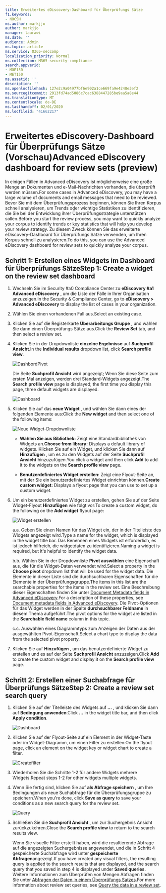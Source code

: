 ```yaml
---
title: Erweitertes eDiscovery-Dashboard für Überprüfungs Sätze
f1.keywords:
- NOCSH
ms.author: markjjo
author: markjjo
manager: laurawi
ms.date: ''
audience: Admin
ms.topic: article
ms.service: O365-seccomp
localization_priority: Normal
ms.collection: M365-security-compliance
search.appverid:
- MOE150
- MET150
ms.assetid: ''
description: ''
ms.openlocfilehash: 127e2c9a04977bf6e902a1ce669fa9e4248e3ef2
ms.sourcegitcommit: 2913fd74ad5086c7cac6388447285be9aa5a8e44
ms.translationtype: MT
ms.contentlocale: de-DE
ms.lasthandoff: 02/01/2020
ms.locfileid: "41662217"
---
```

# <a name="advanced-ediscovery-dashboard-for-review-sets-preview"></a><span data-ttu-id="3338c-102">Erweitertes eDiscovery-Dashboard für Überprüfungs Sätze (Vorschau)</span><span class="sxs-lookup"><span data-stu-id="3338c-102">Advanced eDiscovery dashboard for review sets (preview)</span></span>

<span data-ttu-id="3338c-103">In einigen Fällen in Advanced eDiscovery ist möglicherweise eine große Menge an Dokumenten und e-Mail-Nachrichten vorhanden, die überprüft werden müssen.</span><span class="sxs-lookup"><span data-stu-id="3338c-103">For some cases in Advanced eDiscovery, you may have a large volume of documents and email messages that need to be reviewed.</span></span> <span data-ttu-id="3338c-104">Bevor Sie mit dem Überprüfungsprozess beginnen, können Sie Ihren Korpus schnell analysieren, um Trends oder wichtige Statistiken zu identifizieren, die Sie bei der Entwicklung ihrer Überprüfungsstrategie unterstützen sollen.</span><span class="sxs-lookup"><span data-stu-id="3338c-104">Before you start the review process, you may want to quickly analyze your corpus to identify trends or key statistics that will help you develop your review strategy.</span></span> <span data-ttu-id="3338c-105">Zu diesem Zweck können Sie das erweiterte eDiscovery-Dashboard für Überprüfungs Sätze verwenden, um Ihren Korpus schnell zu analysieren.</span><span class="sxs-lookup"><span data-stu-id="3338c-105">To do this, you can use the Advanced eDiscovery dashboard for review sets to quickly analyze your corpus.</span></span>

## <a name="step-1-create-a-widget-on-the-review-set-dashboard"></a><span data-ttu-id="3338c-106">Schritt 1: Erstellen eines Widgets im Dashboard für Überprüfungs Sätze</span><span class="sxs-lookup"><span data-stu-id="3338c-106">Step 1: Create a widget on the review set dashboard</span></span>

1. <span data-ttu-id="3338c-107">Wechseln Sie im Security #a0 Compliance Center zu **eDiscovery #a1 Advanced eDiscovery** , um die Liste der Fälle in Ihrer Organisation anzuzeigen.</span><span class="sxs-lookup"><span data-stu-id="3338c-107">In the Security & Compliance Center, go to **eDiscovery > Advanced eDiscovery** to display the list of cases in your organization.</span></span>
  
2. <span data-ttu-id="3338c-108">Wählen Sie einen vorhandenen Fall aus.</span><span class="sxs-lookup"><span data-stu-id="3338c-108">Select an existing case.</span></span>
  
3. <span data-ttu-id="3338c-109">Klicken Sie auf die Registerkarte **Überarbeitungs Gruppe** , und wählen Sie dann einen Überprüfungs Sätze aus.</span><span class="sxs-lookup"><span data-stu-id="3338c-109">Click the **Review Set** tab, and then select a review set.</span></span>
  
4. <span data-ttu-id="3338c-110">Klicken Sie in der Dropdownliste **einzelne Ergebnisse** auf **Suchprofil Ansicht**.</span><span class="sxs-lookup"><span data-stu-id="3338c-110">In the **Individual results** dropdown list, click **Search profile view**.</span></span> 

   ![DashbordPivot](media/dashboardpivot.png)

   <span data-ttu-id="3338c-112">Die Seite **Suchprofil Ansicht** wird angezeigt; Wenn Sie diese Seite zum ersten Mal anzeigen, werden drei Standard-Widgets angezeigt.</span><span class="sxs-lookup"><span data-stu-id="3338c-112">The **Search profile view** page is displayed; the first time you display this page, three default widgets are displayed.</span></span>

   ![Dashboard](media/dashboardonly.png)
  
5. <span data-ttu-id="3338c-114">Klicken Sie auf das **neue Widget** , und wählen Sie dann eines der folgenden Elemente aus:</span><span class="sxs-lookup"><span data-stu-id="3338c-114">Click the **New  widget** and then select one of the following items:</span></span>

   ![Neue Widget-Dropdownliste](media/NewWidgetDropdownBox.png)

   - <span data-ttu-id="3338c-116">**Wählen Sie aus Bibliothek:** Zeigt eine Standardbibliothek von Widgets an.</span><span class="sxs-lookup"><span data-stu-id="3338c-116">**Choose from library:** Displays a default library of widgets.</span></span> <span data-ttu-id="3338c-117">Klicken Sie auf ein Widget, und klicken Sie dann auf **Hinzufügen** , um es zu den Widgets auf der Seite **Suchprofil Ansicht** hinzuzufügen.</span><span class="sxs-lookup"><span data-stu-id="3338c-117">You click a widget and then click **Add** to add it to the widgets on the **Search profile view** page.</span></span>
  
   - <span data-ttu-id="3338c-118">**Benutzerdefiniertes Widget erstellen:** Zeigt eine Flyout-Seite an, mit der Sie ein benutzerdefiniertes Widget einrichten können.</span><span class="sxs-lookup"><span data-stu-id="3338c-118">**Create custom widget:** Displays a flyout page that you can use to set up a custom widget.</span></span> 

6. <span data-ttu-id="3338c-119">Um ein benutzerdefiniertes Widget zu erstellen, gehen Sie auf der Seite Widget-Flyout **Hinzufügen** wie folgt vor:</span><span class="sxs-lookup"><span data-stu-id="3338c-119">To create a custom widget, do the following on the **Add widget** flyout page:</span></span>

   ![Widget erstellen](media/addwidget.png)

    <span data-ttu-id="3338c-121">a.</span><span class="sxs-lookup"><span data-stu-id="3338c-121">a.</span></span> <span data-ttu-id="3338c-122">Geben Sie einen Namen für das Widget ein, der in der Titelleiste des Widgets angezeigt wird.</span><span class="sxs-lookup"><span data-stu-id="3338c-122">Type a name for the widget, which is displayed in the widget title bar.</span></span> <span data-ttu-id="3338c-123">Das Benennen eines Widgets ist erforderlich, es ist jedoch hilfreich, die widgetdaten zu identifizieren.</span><span class="sxs-lookup"><span data-stu-id="3338c-123">Naming a widget is required, but it's helpful to identify the widget data.</span></span>

    <span data-ttu-id="3338c-124">b.</span><span class="sxs-lookup"><span data-stu-id="3338c-124">b.</span></span> <span data-ttu-id="3338c-125">Wählen Sie in der Dropdownliste **Pivot auswählen** eine Eigenschaft aus, die für die Widget-Daten verwendet wird.</span><span class="sxs-lookup"><span data-stu-id="3338c-125">Select a property in the **Choose pivot** dropdown list that will be used for the widget data.</span></span> <span data-ttu-id="3338c-126">Die Elemente in dieser Liste sind die durchsuchbaren Eigenschaften für die Elemente in der Überprüfungsgruppe.</span><span class="sxs-lookup"><span data-stu-id="3338c-126">The items in this list are the searchable properties for the items in the review set.</span></span> <span data-ttu-id="3338c-127">Eine Beschreibung dieser Eigenschaften finden Sie unter [Document Metadata fields in Advanced eDiscovery](document-metadata-fields-in-Advanced-eDiscovery.md).</span><span class="sxs-lookup"><span data-stu-id="3338c-127">For a description of these properties, see [Document metadata fields in Advanced eDiscovery](document-metadata-fields-in-Advanced-eDiscovery.md).</span></span> <span data-ttu-id="3338c-128">Die Pivot-Optionen für das Widget werden in der Spalte **durchsuchbarer Feldname** in diesem Thema aufgeführt.</span><span class="sxs-lookup"><span data-stu-id="3338c-128">The pivot options for the widget are listed in the **Searchable field name** column in this topic.</span></span>

    <span data-ttu-id="3338c-129">c.</span><span class="sxs-lookup"><span data-stu-id="3338c-129">c.</span></span> <span data-ttu-id="3338c-130">Auswählen eines Diagrammtyps zum Anzeigen der Daten aus der ausgewählten Pivot-Eigenschaft.</span><span class="sxs-lookup"><span data-stu-id="3338c-130">Select a chart type to display the data from the selected pivot property.</span></span>

  6. <span data-ttu-id="3338c-131">Klicken Sie auf **Hinzufügen** , um das benutzerdefinierte Widget zu erstellen und es auf der Seite **Suchprofil Ansicht** anzuzeigen.</span><span class="sxs-lookup"><span data-stu-id="3338c-131">Click **Add** to create the custom widget and display it on the **Search profile view** page.</span></span>

## <a name="step-2-create-a-review-set-search-query"></a><span data-ttu-id="3338c-132">Schritt 2: Erstellen einer Suchabfrage für Überprüfungs Sätze</span><span class="sxs-lookup"><span data-stu-id="3338c-132">Step 2: Create a review set search query</span></span>

1. <span data-ttu-id="3338c-133">Klicken Sie auf der Titelleiste des Widgets auf **...** , und klicken Sie dann auf **Bedingung anwenden**.</span><span class="sxs-lookup"><span data-stu-id="3338c-133">Click **...** in the widget title bar, and then click **Apply condition**.</span></span>

   ![Dashboard](media/searchprofilehome.png)

2. <span data-ttu-id="3338c-135">Klicken Sie auf der Flyout-Seite auf ein Element in der Widget-Taste oder im Widget-Diagramm, um einen Filter zu erstellen.</span><span class="sxs-lookup"><span data-stu-id="3338c-135">On the flyout page, click an element on the widget key or widget chart to create a filter.</span></span>

   ![Createfilter](media/applyconditionfilter.png)

3. <span data-ttu-id="3338c-137">Wiederholen Sie die Schritte 1-2 für andere Widgets mehrere Widgets.</span><span class="sxs-lookup"><span data-stu-id="3338c-137">Repeat steps 1-2 for other widgets multiple widgets.</span></span> 

4. <span data-ttu-id="3338c-138">Wenn Sie fertig sind, klicken Sie auf **als Abfrage speichern** , um Ihre Bedingungen als neue Suchabfrage für die Überprüfungsgruppe zu speichern.</span><span class="sxs-lookup"><span data-stu-id="3338c-138">When you're done, click **Save as query** to save your conditions as a new search query for the review set.</span></span>

   ![Query](media/savequery.png)

5. <span data-ttu-id="3338c-140">Schließen Sie die **Suchprofil Ansicht** , um zur Suchergebnis Ansicht zurückzukehren.</span><span class="sxs-lookup"><span data-stu-id="3338c-140">Close the **Search profile view** to return to the search results view.</span></span>

   <span data-ttu-id="3338c-141">Wenn Sie visuelle Filter erstellt haben, wird die resultierende Abfrage auf die angezeigten Suchergebnisse angewendet, und die in Schritt 4 gespeicherte Suchabfrage wird unter **gespeicherte Abfragen**angezeigt.</span><span class="sxs-lookup"><span data-stu-id="3338c-141">If you have created any visual filters, the resulting query is applied to the search results that are displayed, and the search query that you saved in step 4 is displayed under **Saved queries**.</span></span> <span data-ttu-id="3338c-142">Weitere Informationen zum Überprüfen von Mengen Abfragen finden Sie unter [Abfragen der Daten in einem Überprüfungs Satzes](review-set-search.md).</span><span class="sxs-lookup"><span data-stu-id="3338c-142">For more information about review set queries, see [Query the data in a review set](review-set-search.md).</span></span>
